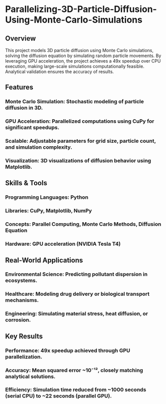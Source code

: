 # Parallelizing-3D-Particle-Diffusion-Using-Monte-Carlo-Simulations
## Overview
This project models 3D particle diffusion using Monte Carlo simulations, solving the diffusion equation by simulating random particle movements. By leveraging GPU acceleration, the project achieves a 49x speedup over CPU execution, making large-scale simulations computationally feasible. Analytical validation ensures the accuracy of results.

## Features
### Monte Carlo Simulation: Stochastic modeling of particle diffusion in 3D.
### GPU Acceleration: Parallelized computations using CuPy for significant speedups.
### Scalable: Adjustable parameters for grid size, particle count, and simulation complexity.
### Visualization: 3D visualizations of diffusion behavior using Matplotlib.

## Skills & Tools
### Programming Languages: Python
### Libraries: CuPy, Matplotlib, NumPy
### Concepts: Parallel Computing, Monte Carlo Methods, Diffusion Equation
### Hardware: GPU acceleration (NVIDIA Tesla T4)

## Real-World Applications
### Environmental Science: Predicting pollutant dispersion in ecosystems.
### Healthcare: Modeling drug delivery or biological transport mechanisms.
### Engineering: Simulating material stress, heat diffusion, or corrosion.

## Key Results
### Performance: 49x speedup achieved through GPU parallelization.
### Accuracy: Mean squared error ~10⁻¹², closely matching analytical solutions.
### Efficiency: Simulation time reduced from ~1000 seconds (serial CPU) to ~22 seconds (parallel GPU).
